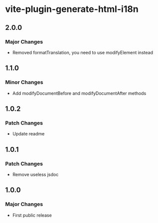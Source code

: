 # vite-plugin-generate-html-i18n

## 2.0.0

### Major Changes

- Removed formatTranslation, you need to use modifyElement instead

## 1.1.0

### Minor Changes

- Add modifyDocumentBefore and modifyDocumentAfter methods

## 1.0.2

### Patch Changes

- Update readme

## 1.0.1

### Patch Changes

- Remove useless jsdoc

## 1.0.0

### Major Changes

- First public release
